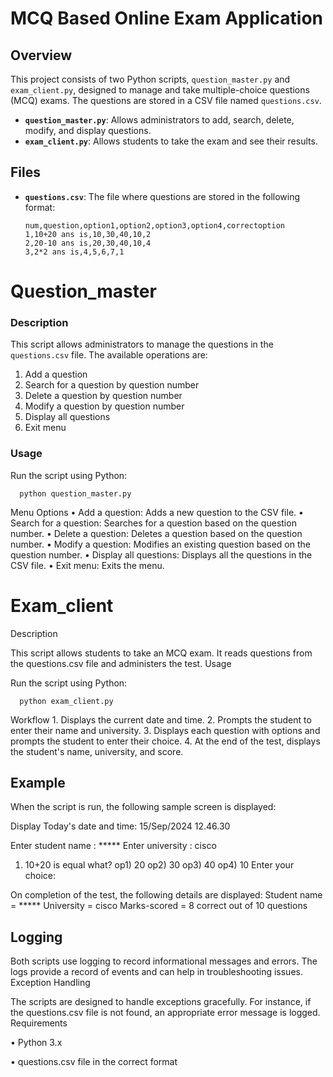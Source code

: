 # MCQ Based Online Exam Application

## Overview
This project consists of two Python scripts, `question_master.py` and 
`exam_client.py`, designed to manage and take multiple-choice questions (MCQ) 
exams. The questions are stored in a CSV file named `questions.csv`.

- **`question_master.py`**: Allows administrators to add, search, delete, modify, and 
display questions.
- **`exam_client.py`**: Allows students to take the exam and see their results.

## Files
- **`questions.csv`**: The file where questions are stored in the following format:

      num,question,option1,option2,option3,option4,correctoption
      1,10+20 ans is,10,30,40,10,2
      2,20-10 ans is,20,30,40,10,4
      3,2*2 ans is,4,5,6,7,1


 	
# Question_master

### Description
This script allows administrators to manage the questions in the `questions.csv` file. 
The available operations are:
1. Add a question
2. Search for a question by question number
3. Delete a question by question number
4. Modify a question by question number
5. Display all questions
6. Exit menu

### Usage
Run the script using Python:

      python question_master.py


Menu Options
	•	Add a question: Adds a new question to the CSV file.
	•	Search for a question: Searches for a question based on the question 
number.
	•	Delete a question: Deletes a question based on the question number.
	•	Modify a question: Modifies an existing question based on the question 
number.
	•	Display all questions: Displays all the questions in the CSV file.
	•	Exit menu: Exits the menu.


# Exam_client

Description

This script allows students to take an MCQ exam. It reads questions from the 
questions.csv file and administers the test.
Usage

Run the script using Python:
		    
      python exam_client.py


Workflow
	1.	Displays the current date and time.
	2.	Prompts the student to enter their name and university.
	3.	Displays each question with options and prompts the student to enter 
their choice.
	4.	At the end of the test, displays the student's name, university, and score.

## Example

When the script is run, the following sample screen is displayed:

Display
Today's date and time: 15/Sep/2024 12.46.30

Enter student name    : *****
Enter university      : cisco

1) 10+20 is equal what?
   op1) 20
   op2) 30
   op3) 40
   op4) 10
Enter your choice:

On completion of the test, the following details are displayed:
Student name = *****
University   = cisco
Marks-scored = 8 correct out of 10 questions

## Logging

Both scripts use logging to record informational messages and errors. The logs provide a 
record of events and can help in troubleshooting issues.
Exception Handling


The scripts are designed to handle exceptions gracefully. For instance, if the 
questions.csv file is not found, an appropriate error message is logged.
Requirements

•	Python 3.x

•	questions.csv file in the correct format



